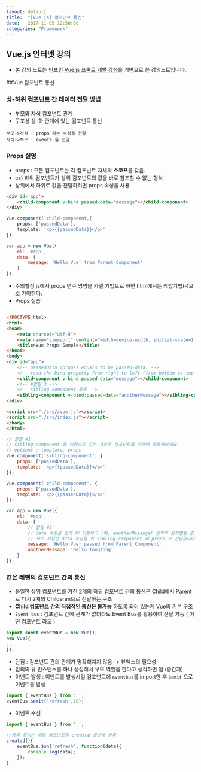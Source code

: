 ```yaml
---
layout: default
title:  "[Vue.js] 컴포넌트 통신"
date:   2017-11-05 12:50:00
categories: "Framework"
---
```



## Vue.js 인터넷 강의
* 본 강의 노트는 인프런 [Vue.js 프론트 개발 강좌](https://www.inflearn.com/course/vue-pwa-vue-js-%EA%B8%B0%EB%B3%B8/)를 기반으로 쓴 강의노트입니다.

##Vue 컴포넌트 통신
### 상-하위 컴포넌트 간 데이터 전달 방법
* 부모와 자식 컴포넌트 관계
* 구조상 상-하 관계에 있는 컴포넌트 통신
```
부모->자식 : props 라는 속성을 전달
자식->부모 : events 를 전달
```

### Props 설명
* props : 모든 컴포넌트는 각 컴포넌트 자체의 **스코프**를 갖음.
* ex) 하위 컴포넌트가 상위 컴포넌트의 값을 바로 참조할 수 없는 형식
* 상위에서 하위로 값을 전달하려면 props 속성을 사용

```html
<div id='app'>
	<child-component v-bind:passed-data="message"></child-component>
</div>
```
```javascript
Vue.component('child-component,{
	props: ['passedData'],
	template: '<p>{{passedData}}</p>'
});

var app = new Vue({
	el: '#app',
	data: {
		message: 'Hello Vue! from Parent Component'
	}
});
```
* 주의할점 js에서 props 변수 명명을 카멜 기법으로 하면 html에서는 케밥기법(-)으로 가야한다.
* Props 실습

```html

<!DOCTYPE html>
<html>
<head>
    <meta charset="utf-8">
    <meta name="viewport" content="width=device-width, initial-scale=1.0">
    <title>Vue Props Sample</title>
</head>
<body>
<div id="app">
    <!-- passedData (props) equals to be passed-data  -->
    <!-- read the bind property from right to left (from bottom to top in app.js)-->
    <child-component v-bind:passed-data="message"></child-component>
    <!-- #할일 3 -->
    <!-- sibling-component 등록 -->
    <sibling-component v-bind:passed-data="anotherMessage"></sibling-component>
</div>

<script src="./src//vue.js"></script>
<script src="./src/index.js"></script>
</body>
</html>
```

```javascript
// 할일 #1
// sibling-component 를 이름으로 갖는 새로운 컴포넌트를 아래에 등록해보세요.
// options : template, props
Vue.component('sibling-component', {
    props: ['passedData'],
    template: '<p>{{passedData}}</p>'
});

Vue.component('child-component', {
    props: ['passedData'],
    template: '<p>{{passedData}}</p>'
});

var app = new Vue({
    el: '#app',
    data: {
        // 할일 #2
        // data 속성을 한개 더 지정하고 (예, anotherMessage) 임의의 문자열을 값으로 대입해보세요.
        // 새로 지정한 data 속성을 위 sibling-component 에 props 로 전달합니다.
        message: 'Hello Vue! passed from Parent Component',
        anotherMessage: 'Hello tongtong'
    }
});
```

### 같은 레벨의 컴포넌트 간의 통신
* 동일한 상위 컴포넌트를 가진 2개의 하위 컴포넌트 간의 통신은 Child에서 Parent로 다시 2개의 Childeren으로 전달하는 구조
* **Child 컴포넌트 간의 직접적인 통신은 불가능** 하도록 되어 있는게 Vue의 기본 구조
* `Event bus` : 컴포넌트 간에 관계가 없더라도 Event Bus를 활용하여 전달 가능 ( 어떤 컴포넌트 라도 )

```javascript
export const eventBus = new Vue();
new Vue({
...
});
```

* 단점 : 컴포넌트 간의 관계가 명확해지지 않음 -> 뷰엑스의 필요성
* 임의의 뷰 인스턴스를 하나 생성해서  부모 역할을 한다고 생각하면 됨 (중간자)
* 이벤트 발생 : 이벤트를 발생시킬 컴포넌트에 `eventbus`를 import한 후 `$emit` 으로 이벤트를 발생

```javascript
import { eventBus } from ' ';
eventBus.$emit('refresh',10);
```

* 이벤트 수신

```javascript
import { eventBus } from ' ';

//등록 위치는 해당 컴포넌트의 created 옵션에 등록
created(){
	eventBus.$on('refresh', function(data){
		console.log(data);
	});
}
```

